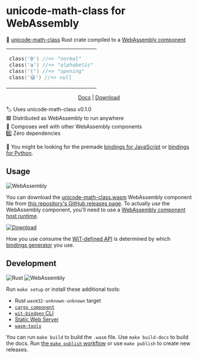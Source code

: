 # unicode-math-class for WebAssembly

🦀 [unicode-math-class](https://crates.io/crates/unicode-math-class) Rust crate compiled to a [WebAssembly component](https://github.com/WebAssembly/component-model)

<table align=center><td>

```c
class('0') //=> "normal"
class('a') //=> "alphabetic"
class('(') //=> "opening"
class('😃') //=> null
```

</table>

<p align=center>
  <a href="https://jcbhmr.me/unicode-math-class.wasm/">Docs</a>
  | <a href="https://github.com/jcbhmr/unicode-math-class.wasm/releases/latest/download/unicode-math-class.wasm">Download</a>
</p>

🏷️ Uses unicode-math-class v0.1.0 \
🟪 Distributed as WebAssembly to run anywhere \
🤝 Composes well with other WebAssembly components \
0️⃣ Zero dependencies

👀 You might be looking for the premade [bindings for JavaScript](#TODO) or [bindings for Python](#TODO).

## Usage

![WebAssembly](https://img.shields.io/static/v1?style=for-the-badge&message=WebAssembly&color=654FF0&logo=WebAssembly&logoColor=FFFFFF&label=)

You can download the [unicode-math-class.wasm](https://github.com/jcbhmr/unicode-math-class.wasm/releases/latest/download/unicode-math-class.wasm) WebAssembly component file from [this repository's GitHub releases page](https://github.com/jcbhmr/unicode-math-class.wasm/releases). To actually _use_ the WebAssembly component, you'll need to use a [WebAssembly component host runtime](https://github.com/jcbhmr/awesome-webassembly-runtimes#readme).

[![Download](https://img.shields.io/static/v1?style=for-the-badge&message=Download&color=0ABF53&logo=GitHub&logoColor=FFFFFF&label=)](https://github.com/jcbhmr/unicode-math-class.wasm/releases/latest/download/unicode-math-class.wasm)

How you use consume the [WIT-defined API](https://jcbhmr.me/unicode-math-class.wasm/) is determined by which [bindings generator](https://github.com/bytecodealliance/wit-bindgen) you use.

## Development

![Rust](https://img.shields.io/static/v1?style=for-the-badge&message=Rust&color=000000&logo=Rust&logoColor=FFFFFF&label=)
![WebAssembly](https://img.shields.io/static/v1?style=for-the-badge&message=WebAssembly&color=654FF0&logo=WebAssembly&logoColor=FFFFFF&label=)

Run `make setup` or install these additional tools:

- Rust `wasm32-unknown-unknown` target
- [`cargo component`](https://github.com/bytecodealliance/cargo-component)
- [`wit-bindgen` CLI](https://github.com/bytecodealliance/wit-bindgen#cli-installation)
- [Static Web Server](https://static-web-server.net/)
- [`wasm-tools`](https://github.com/bytecodealliance/wasm-tools)

You can run `make build` to build the `.wasm` file. Use `make build-docs` to build the docs. Run [the `make publish` workflow](https://github.com/jcbhmr/unicode-math-class.wasm/actions/workflows/make-publish.yml) or use `make publish` to create new releases.
